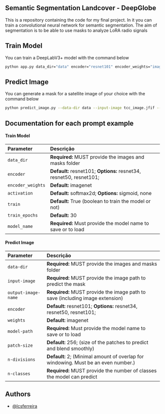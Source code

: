 ## Semantic Segmentation Landcover - DeepGlobe

This is a repository containing the code for my final project. In it you can train a convolutional neural network for semantic segmentation. The aim of segmentation is to be able to use masks to analyze LoRA radio signals

## Train Model

You can train a DeepLabV3+ model with the command below

```bash
python app.py data_dir="data" encoder="resnet101" encoder_weights="imagenet" activation="softmax2d" train=True train_epochs=5 model_name="deepGlobe_resnet101.pth"
```

## Predict Image

You can generate a mask for a satellite image of your choice with the command below

```bash
python predict_image.py --data-dir data --input-image tcc_image.jfif --output-image-name pred_resnet101.png --encoder resnet101 --weights imagenet --model-path deepGlobeResnet101.pth --patch-size 256 --n-divisions 2 --n-classes 7
```

## Documentation for each prompt example

#### Train Model

| Parameter         | Descrição                                                           |
| :---------------- | :------------------------------------------------------------------ |
| `data_dir`        | **Required:** MUST provide the images and masks folder              |
| `encoder`         | **Default:** resnet101; **Options:** resnet34, resnet50, resnet101; |
| `encoder_weights` | **Default:** imagenet                                               |
| `activation`      | **Default:** softmax2d; **Options:** sigmoid, none                  |
| `train`           | **Default:** True (boolean to train the model or not)               |
| `train_epochs`    | **Default:** 30                                                     |
| `model_name`      | **Required:** Must provide the model name to save or to load        |

#### Predict Image

| Parameter           | Descrição                                                                          |
| :------------------ | :--------------------------------------------------------------------------------- |
| `data-dir`          | **Required:** MUST provide the images and masks folder                             |
| `input-image`       | **Required:** MUST provide the image path to predict the mask                      |
| `output-image-name` | **Required:** MUST provide the image path to save (including image extension)      |
| `encoder`           | **Default:** resnet101; **Options:** resnet34, resnet50, resnet101;                |
| `weights `          | **Default:** imagenet                                                              |
| `model-path`        | **Required:** Must provide the model name to save or to load                       |
| `patch-size`        | **Default:** 256; (size of the patches to predict and blend smoothly)              |
| `n-divisions`       | **Default:** 2; (Minimal amount of overlap for windowing. Must be an even number.) |
| `n-classes`         | **Required:** MUST provide the number of classes the model can predict             |

## Authors

- [@lcsferreira](https://github.com/lcsferreira)
